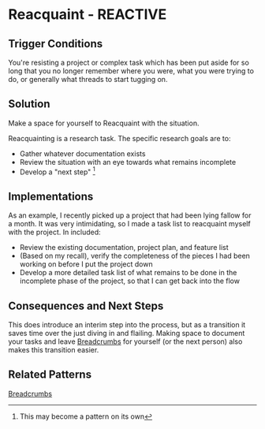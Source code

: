 # Reacquaint - REACTIVE
## Trigger Conditions
You're resisting a project or complex task which has been put aside for so long that you no longer remember where you were, what you were trying to do, or generally what threads to start tugging on.  

## Solution
Make a space for yourself to Reacquaint with the situation.  

Reacquainting is a research task.  The specific research goals are to:

* Gather whatever documentation exists
* Review the situation with an eye towards what remains incomplete
* Develop a "next step" [^1]

## Implementations
As an example, I recently picked up a project that had been lying fallow for a month.  It was very intimidating, so I made a task list to reacquaint myself with the project.  In included:
* Review the existing documentation, project plan, and feature list
* (Based on my recall), verify the completeness of the pieces I had been working on before I put the project down
* Develop a more detailed task list of what remains to be done in the incomplete phase of the project, so that I can get back into the flow

## Consequences and Next Steps
This does introduce an interim step into the process, but as a transition it saves time over the just diving in and flailing.  Making space to document your tasks and leave [Breadcrumbs](Breadcrumbs.md) for yourself (or the next person) also makes this transition easier.

## Related Patterns
[Breadcrumbs](Breadcrumbs.md)

[^1]: This may become a pattern on its own